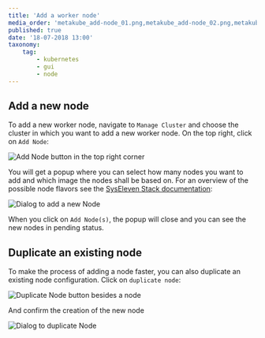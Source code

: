 ```yaml
---
title: 'Add a worker node'
media_order: 'metakube_add-node_01.png,metakube_add-node_02.png,metakube_add-node_03.png,metakube_add-node_04.png'
published: true
date: '18-07-2018 13:00'
taxonomy:
    tag:
        - kubernetes
        - gui
        - node
---
```


## Add a new node

To add a new worker node, navigate to `Manage Cluster` and choose the cluster in which you want to add a new worker node. On the top right, click on `Add Node`:

![Add Node button in the top right corner](image_add-node-button_01.png)

You will get a popup where you can select how many nodes you want to add and which image the nodes shall be based on. For an overview of the possible node flavors see the [SysEleven Stack documentation](https://docs.syseleven.de/syseleven-stack/en/documentation/flavors):

![Dialog to add a new Node](image_add-node-dialog_01.png)

When you click on `Add Node(s)`, the popup will close and you can see the new nodes in pending status.

## Duplicate an existing node

To make the process of adding a node faster, you can also duplicate an existing node configuration. Click on `duplicate node`:

![Duplicate Node button besides a node](image_duplicate-button_01.png)

And confirm the creation of the new node

![Dialog to duplicate Node](image_duplicate-dialog_01.png)
